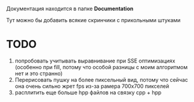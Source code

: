 Документация находится в папке **Documentation**

Тут можно бы добавить всякие скринчики с прикольными штуками

# TODO
1) попробовать учитывать выравнивание при SSE оптимизациях (особенно при fill, потому что особой разницы с моим алгоритмом нет и это странно)
2) Перерисовать пушку на более пиксельный вид, потому что сейчас она очень сильно жрет fps из-за рамера 700x700 пикселей 
3) расплитить еще больше hpp файлов на связку cpp + hpp
